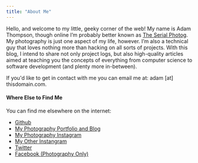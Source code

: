 ```yaml
---
title: "About Me"
---
```


Hello, and welcome to my little, geeky corner of the web! My name is Adam Thompson, though online I’m probably better known as [The Serial Photog](https://serialphotog.com). My photography is just one aspect of my life, however. I’m also a technical guy that loves nothing more than hacking on all sorts of projects. With this blog, I intend to share not only project logs, but also high-quality articles aimed at teaching you the concepts of everything from computer science to software development (and plenty more in-between).

If you'd like to get in contact with me you can email me at: adam [at] thisdomain.com. 

#### Where Else to Find Me

You can find me elsewhere on the internet:

* [Github](https://github.com/serialphotog)
* [My Photography Portfolio and Blog](https://serialphotog.com)
* [My Photography Instagram](https://instagram.com/serialphotog)
* [My Other Instangram](https://instagram.com/adam.thompson.hacks)
* [Twitter](https://twitter.com/serialphotog)
* [Facebook (Photography Only)](https://facebook.com/serialphotog)